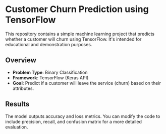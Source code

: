 # Customer Churn Prediction using TensorFlow

This repository contains a simple machine learning project that predicts whether a customer will churn using TensorFlow. It's intended for educational and demonstration purposes.

## Overview

- **Problem Type**: Binary Classification  
- **Framework**: TensorFlow (Keras API)  
- **Goal**: Predict if a customer will leave the service (churn) based on their attributes.

## Results

The model outputs accuracy and loss metrics. You can modify the code to include precision, recall, and confusion matrix for a more detailed evaluation.


